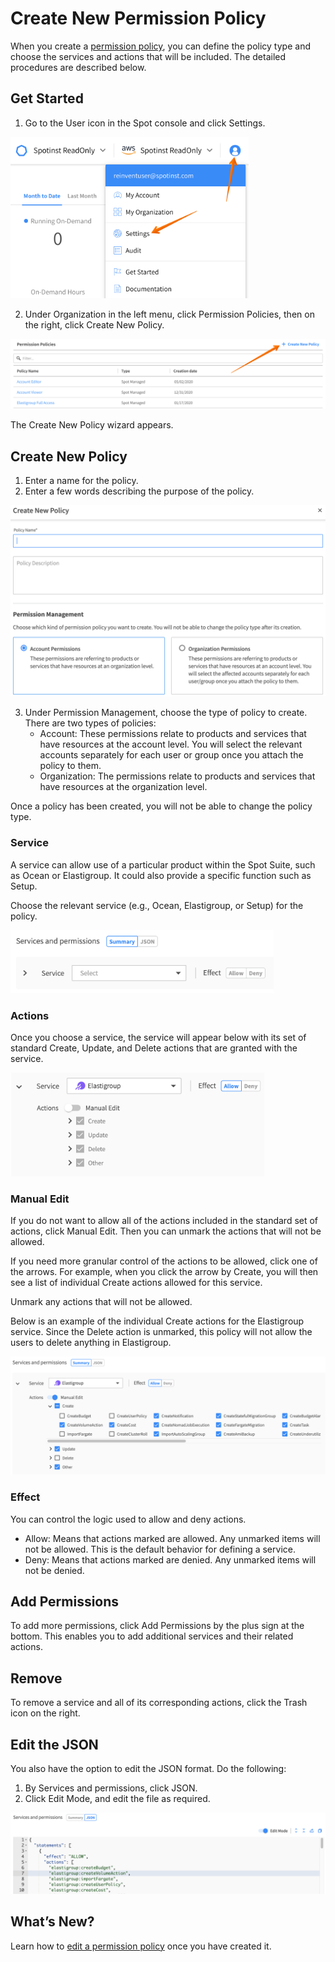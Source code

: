 <meta name="robots" content="noindex">

# Create New Permission Policy

When you create a [permission policy](administration/policies/), you can define the policy type and choose the services and actions that will be included. The detailed procedures are described below.

## Get Started
1. Go to the User icon in the Spot console and click Settings.

<img src="/administration/_media/create-new-user-01.png" width="381" height="258" />

2. Under Organization in the left menu, click Permission Policies, then on the right, click Create New Policy.

<img src="/administration/_media/create-policy-01.png" />

The Create New Policy wizard appears.

## Create New Policy
1. Enter a name for the policy.
2. Enter a few words describing the purpose of the policy.

<img src="/administration/_media/create-policy-02.png" />

3. Under Permission Management, choose the type of policy to create. There are two types of policies:
   - Account: These permissions relate to products and services that have resources at the account level. You will select the relevant accounts separately for each user or group once you attach the policy to them.
   - Organization: The permissions relate to products and services that have resources at the organization level.

Once a policy has been created, you will not be able to change the policy type.

### Service

A service can allow use of a particular product within the Spot Suite, such as Ocean or Elastigroup. It could also provide a specific function such as Setup.

Choose the relevant service (e.g., Ocean, Elastigroup, or Setup) for the policy.

<img src="/administration/_media/create-policy-03.png" width="421" height="101" />

### Actions

Once you choose a service, the service will appear below with its set of standard Create, Update, and Delete actions that are granted with the service.

<img src="/administration/_media/create-policy-04.png" width="406" height="166" />

### Manual Edit

If you do not want to allow all of the actions included in the standard set of actions, click Manual Edit. Then you can unmark the actions that will not be allowed.

If you need more granular control of the actions to be allowed, click one of the arrows. For example, when you click the arrow by Create, you will then see a list of individual Create actions allowed for this service.

Unmark any actions that will not be allowed.

Below is an example of the individual Create actions for the Elastigroup service. Since the Delete action is unmarked, this policy will not allow the users to delete anything in Elastigroup.

<img src="/administration/_media/create-policy-05.png" />

### Effect

You can control the logic used to allow and deny actions.
- Allow: Means that actions marked are allowed. Any unmarked items will not be allowed. This is the default behavior for defining a service.
- Deny: Means that actions marked are denied. Any unmarked items will not be denied.

## Add Permissions

To add more permissions, click Add Permissions by the plus sign at the bottom. This enables you to add additional services and their related actions.

## Remove

To remove a service and all of its corresponding actions, click the Trash icon on the right.

## Edit the JSON

You also have the option to edit the JSON format. Do the following:
1. By Services and permissions, click JSON.
2. Click Edit Mode, and edit the file as required.

<img src="/administration/_media/create-policy-06.png" />

## What’s New?

Learn how to [edit a permission policy](administration/policies/edit-policy-details) once you have created it.
